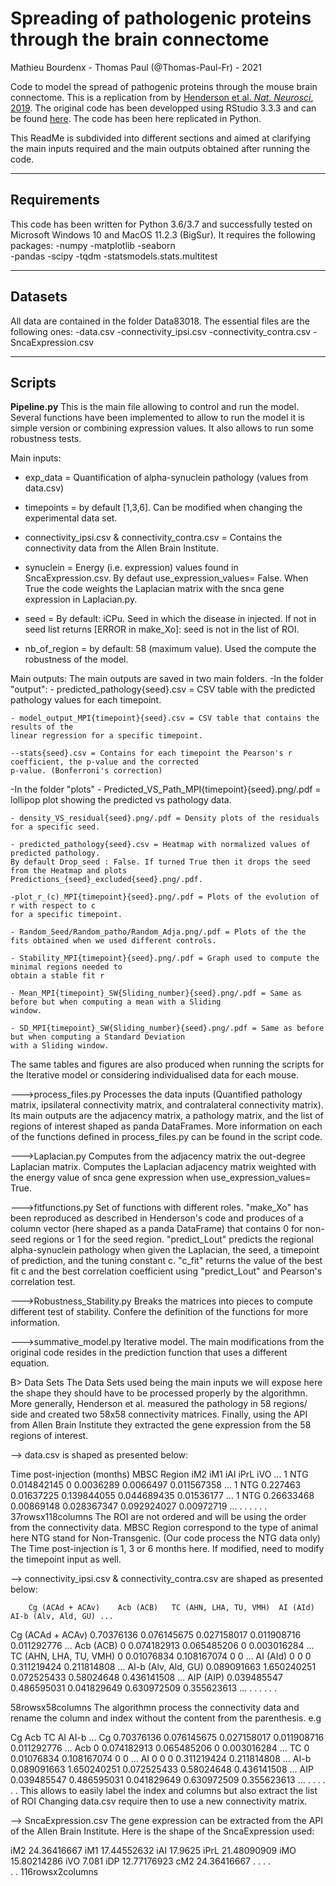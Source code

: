 # Spreading of pathologenic proteins through the brain connectome
Mathieu Bourdenx - Thomas Paul (@Thomas-Paul-Fr) - 2021

Code to model the spread of pathogenic proteins through the mouse brain connectome. This is a replication from by [Henderson et al. *Nat. Neurosci*, 2019](https://www.nature.com/articles/s41593-019-0457-5). The original code has been developped using RStudio 3.3.3 and can be found [here](https://github.com/ejcorn/connectome_diffusion). The code has been here replicated in Python. 

This ReadMe is subdivided into different sections and aimed at clarifying the main inputs required and the main outputs obtained after running the code.

----
## Requirements
This code has been written for Python 3.6/3.7 and successfully tested on Microsoft Windows 10 and MacOS 11.2.3 (BigSur). 
It requires the following packages:
-numpy
-matplotlib
-seaborn		
-pandas
-scipy
-tqdm
-statsmodels.stats.multitest

---
## Datasets
All data are contained in the folder Data83018. The essential files are the following ones:
-data.csv
-connectivity_ipsi.csv
-connectivity_contra.csv
-SncaExpression.csv

---
## Scripts

**Pipeline.py**
This is the main file allowing to control and run the model. Several functions have been implemented to allow to run the model it is simple version or combining expression values. It also allows to run some robustness tests. 

Main inputs:
- exp_data = Quantification of alpha-synuclein pathology (values from data.csv)
- timepoints = by default [1,3,6]. Can be modified when changing the experimental data set.
- connectivity_ipsi.csv & connectivity_contra.csv = Contains the connectivity data from the Allen Brain Institute.
- synuclein = Energy (i.e. expression) values found in SncaExpression.csv.
		By defaut use_expression_values= False. When True the code weights the Laplacian matrix with the snca gene expression in Laplacian.py.

- seed = By default: iCPu. Seed in which the disease in injected. If not in seed list returns [ERROR in make_Xo]:  seed is not in the list of ROI.
- nb_of_region = by default: 58 (maximum value). Used the compute the robustness of the model.

Main outputs:
The main outputs are saved in two main folders.
-In the folder "output":
	- predicted_pathology{seed}.csv = CSV table with the predicted pathology values for each timepoint.

	- model_output_MPI{timepoint}{seed}.csv = CSV table that contains the results of the 
	linear regression for a specific timepoint.

	--stats{seed}.csv = Contains for each timepoint the Pearson's r coefficient, the p-value and the corrected
	p-value. (Bonferroni's correction)

-In the folder "plots"
	- Predicted_VS_Path_MPI{timepoint}{seed}.png/.pdf = lollipop plot showing the predicted vs pathology data.

	- density_VS_residual{seed}.png/.pdf = Density plots of the residuals for a specific seed.

	- predicted_pathology{seed}.csv = Heatmap with normalized values of predicted pathology. 
	By default Drop_seed : False. If turned True then it drops the seed from the Heatmap and plots
	Predictions_{seed}_excluded{seed}.png/.pdf.

	-plot_r_(c)_MPI{timepoint}{seed}.png/.pdf = Plots of the evolution of r with respect to c
	for a specific timepoint.

	- Random_Seed/Random_patho/Random_Adja.png/.pdf = Plots of the the fits obtained when we used different controls.

	- Stability_MPI{timepoint}{seed}.png/.pdf = Graph used to compute the minimal regions needed to
	obtain a stable fit r

	- Mean_MPI{timepoint}_SW{Sliding_number}{seed}.png/.pdf = Same as before but when computing a mean with a Sliding
	window.

	- SD_MPI{timepoint}_SW{Sliding_number}{seed}.png/.pdf = Same as before but when computing a Standard Deviation 
	with a Sliding window.

The same tables and figures are also produced when running the scripts for the Iterative model or considering
individualised data for each mouse.



--->process_files.py
	Processes the data inputs (Quantified pathology matrix, ipsilateral connectivity matrix, 
	and contralateral connectivity matrix). Its main outputs are the adjacency matrix, a 
	pathology matrix, and the list of regions of interest shaped as panda DataFrames. 
	More information on each of the functions defined in process_files.py can be found in the script code.

--->Laplacian.py
	Computes from the adjacency matrix the out-degree Laplacian matrix. Computes the Laplacian adjacency
	matrix weighted with the energy value of snca gene expression when use_expression_values= True.

--->fitfunctions.py
	Set of functions with different roles. "make_Xo" has been reproduced as described in Henderson's code and
	produces of a column vector (here shaped as a panda DataFrame) that contains 0 for non-seed regions or 1 
	for the seed region.
	"predict_Lout" predicts the regional alpha-synuclein pathology when given the Laplacian, the seed, a timepoint 
	of prediction, and the tuning constant c. 
	"c_fit" returns the value of the best fit c and the best correlation coefficient using "predict_Lout" and 
	Pearson's correlation test.

--->Robustness_Stability.py
	Breaks the matrices into pieces to compute different test of stability. Confere the definition of the functions for more
	information.

--->summative_model.py
	Iterative model. The main modifications from the original code resides in the prediction function that uses a different
	equation.

B> Data Sets
The Data Sets used being the main inputs we will expose here the shape they should have to be processed properly by the algorithmn.
More generally, Henderson et al. measured the pathology in 58 regions/ side and created two 58x58 connectivity matrices. Finally, 
using the API from Allen Brain Institute they extracted the gene expression from the 58 regions of interest.

--> data.csv is shaped as presented below:

Time post-injection (months)	MBSC Region	iM2		iM1		iAI		iPrL		iVO		...
1				NTG		0.014842145	0		0.0036289	0.0066497	0.011567358	...
1				NTG		0.227463	0.01637225	0.139844055	0.044689435	0.01536177      ...
1				NTG		0.26633468	0.00869148	0.028367347	0.092924027	0.00972719      ...
.														    .
.													 	    .
.													            .
37rowsx118columns
The ROI are not ordered and will be using the order from the connectivity data.
MBSC Region correspond to the type of animal here NTG stand for Non-Transgenic. (Our code process the NTG data only)
The Time post-injection is 1, 3 or 6 months here. If modified, need to modify the timepoint input as well.

--> connectivity_ipsi.csv & connectivity_contra.csv are shaped as presented below:

		Cg (ACAd + ACAv)	Acb (ACB)	TC (AHN, LHA, TU, VMH)	AI (AId)	AI-b (Alv, Ald, GU)	...
Cg (ACAd + ACAv)	0.70376136		0.076145675	0.027158017		0.011908716	0.011292776		...
Acb (ACB)		0			0.074182913	0.065485206		0		0.003016284		...
TC (AHN, LHA, TU, VMH)	0			0.01076834	0.108167074		0		0			...
AI (AId)		0			0		0			0.311219424	0.211814808		...
AI-b (Alv, Ald, GU)	0.089091663		1.650240251	0.072525433		0.58024648	0.436141508		...
AIP (AIP)		0.039485547		0.486595031	0.041829649		0.630972509	0.355623613		...
.													     .
.													     .
.													     .

58rowsx58columns
The algorithmn process the connectivity data and rename the column and index without the content from the parenthesis. e.g

Cg		Acb		TC		AI		AI-b			...
Cg	0.70376136	0.076145675	0.027158017	0.011908716	0.011292776		...
Acb	0		0.074182913	0.065485206	0		0.003016284		...
TC	0		0.01076834	0.108167074	0		0			...
AI	0		0		0		0.311219424	0.211814808		...
AI-b	0.089091663	1.650240251	0.072525433	0.58024648	0.436141508		...
AIP	0.039485547	0.486595031	0.041829649	0.630972509	0.355623613		...
.									     .
.									     .
.									     .
This allows to easily label the index and columns but also extract the list of ROI
Changing data.csv require then to use a new connectivity matrix.

--> SncaExpression.csv
The gene expression can be extracted from the API of the Allen Brain Institute. Here is the shape of the SncaExpression used:

iM2	24.36416667
iM1	17.44552632
iAI	17.9625
iPrL	21.48090909
iMO	15.80214286
iVO	7.081
iDP	12.77176923
cM2	24.36416667
 .	    .
 .	    .							    
 .          .
116rowsx2columns
